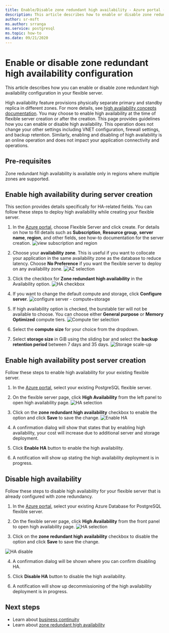 ```yaml
---
title: Enable/Disable zone redundant high availability - Azure portal - Azure Database for PostgreSQL - Flexible Server
description: This article describes how to enable or disable zone redundant high availability in Azure Database for PostgreSQL flexible Server through the Azure portal.
author: sr-msft
ms.author: srranga
ms.service: postgresql
ms.topic: how-to
ms.date: 09/21/2020
---
```

# Enable or disable zone redundant high availability configuration

This article describes how you can enable or disable zone redundant high availability configuration in your flexible server.

High availability feature provisions physically separate primary and standby replica in different zones. For more details, see [high availability concepts documentation](./concepts/../concepts-high-availability.md). You may choose to enable high availability at the time of flexible server creation or after the creation. 
This page provides guidelines how you can enable or disable high availability. This operation does not change your other settings including VNET configuration, firewall settings, and backup retention. Similarly, enabling and disabling of high availability is an online operation and does not impact your application connectivity and operations.

## Pre-requisites

Zone redundant high availability is available only in regions where multiple zones are supported. 

## Enable high availability during server creation

This section provides details specifically for HA-related fields. You can follow these steps to deploy high availability while creating your flexible server.

1.  In the [Azure portal](https://portal.azure.com/), choose Flexible Server and click create.  For details on how to fill details such as **Subscription**, **Resource group**, **server name**, **region**, and other fields, see how-to documentation for the server creation.
    ![view subscription and region](./media/how-to-manage-ha-portal/how-to-ha-sub-region.png)

2.  Choose your **availability zone**. This is useful if you want to collocate your application in the same availability zone as the database to reduce latency. Choose **No Preference** if you want the flexible server to deploy on any availability zone.
    ![AZ selection](./media/how-to-manage-ha-portal/how-to-ha-az-selection.png)

3.  Click the checkbox for **Zone redundant high availability** in the Availability option.
![HA checkbox](./media/how-to-manage-ha-portal/how-to-ha-zrha-checkbox.png)
4.  If you want to change the default compute and storage, click  **Configure server**.
 ![configure server - compute+storage](./media/how-to-manage-ha-portal/how-to-ha-configure-server.png)

5.  If high availability option is checked, the burstable tier will not be available to choose. You can choose either
    **General purpose** or **Memory Optimized** compute tiers.
![Compute tier selection](./media/how-to-manage-ha-portal/how-to-ha-select-compute.png)
6.  Select the **compute size** for your choice from the dropdown.

7.  Select **storage size** in GiB using the sliding bar and select the **backup retention period** between 7 days and 35 days.
![Storage scale-up](./media/how-to-manage-ha-portal/how-to-ha-compute-size-storage-backup.png)    

## Enable high availability post server creation

Follow these steps to enable high availability for your existing flexible server.

1.  In the [Azure portal](https://portal.azure.com/), select your existing PostgreSQL flexible server.

2.  On the flexible server page, click **High Availability** from the left panel to open high availability page.
![HA selection](./media/how-to-manage-ha-portal/how-to-ha-click-ha-left-panel.png)
3.  Click on the **zone redundant high availability** checkbox to enable
    the option and click **Save** to save the change.
![Enable HA](./media/how-to-manage-ha-portal/how-to-enable-ha-save.png)
4.  A confirmation dialog will show that states that by enabling high
    availability, your cost will increase due to additional server and
    storage deployment.

5.  Click **Enable HA** button to enable the high availability.

6.  A notification will show up stating the high availability deployment
    is in progress.

## Disable high availability

Follow these steps to disable high availability for your flexible server
that is already configured with zone redundancy.

1.  In the [Azure portal](https://portal.azure.com/), select your existing Azure Database for PostgreSQL flexible server.

2.  On the flexible server page, click **High Availability** from the front panel to open high availability page.
    ![HA selection](./media/how-to-manage-ha-portal/how-to-ha-click-ha-left-panel.png)

3.  Click on the **zone redundant high availability** checkbox to disable the option and click **Save** to save the change.

![HA disable](./media/how-to-manage-ha-portal/how-to-disable-ha-blade.png)

4.  A confirmation dialog will be shown where you can confirm disabling
    HA.

5.  Click **Disable HA** button to disable the high availability.

6.  A notification will show up decommissioning of the high availability deployment is in progress.

## Next steps

-   Learn about [business continuity](./concepts-business-continuity.md)
-   Learn about [zone redundant high availability](./concepts-high-availability.md)
